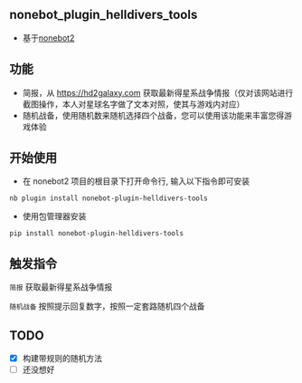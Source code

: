 ## nonebot_plugin_helldivers_tools

- 基于[nonebot2](https://github.com/nonebot/nonebot2)

## 功能

- 简报，从 https://hd2galaxy.com 获取最新得星系战争情报（仅对该网站进行截图操作，本人对星球名字做了文本对照，使其与游戏内对应）
- 随机战备，使用随机数来随机选择四个战备，您可以使用该功能来丰富您得游戏体验

## 开始使用

- 在 nonebot2 项目的根目录下打开命令行, 输入以下指令即可安装
```
nb plugin install nonebot-plugin-helldivers-tools
```
- 使用包管理器安装
```
pip install nonebot-plugin-helldivers-tools
```

## 触发指令

`简报` 获取最新得星系战争情报

`随机战备` 按照提示回复数字，按照一定套路随机四个战备

## TODO
- [x] 构建带规则的随机方法
- [ ] 还没想好
